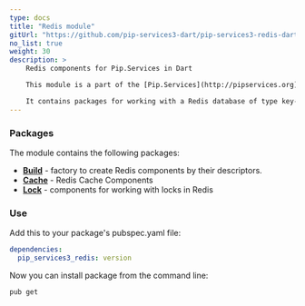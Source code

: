 ```yaml
---
type: docs
title: "Redis module"
gitUrl: "https://github.com/pip-services3-dart/pip-services3-redis-dart"
no_list: true
weight: 30
description: > 
    Redis components for Pip.Services in Dart 

    This module is a part of the [Pip.Services](http://pipservices.org) polyglot microservices toolkit.

    It contains packages for working with a Redis database of type key-value. 
---
```


### Packages

The module contains the following packages:
- [**Build**](build) - factory to create Redis components by their descriptors.
- [**Cache**](cache) - Redis Cache Components
- [**Lock**](lock) - components for working with locks in Redis


### Use

Add this to your package's pubspec.yaml file:
```yaml
dependencies:
  pip_services3_redis: version
```

Now you can install package from the command line:
```bash
pub get
```

